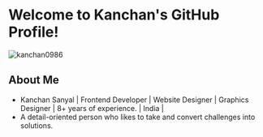 # Welcome to Kanchan's GitHub Profile!
<p align="left"> <img src="https://komarev.com/ghpvc/?username=kanchan0986&label=Profile%20views&color=0e75b6&style=flat" alt="kanchan0986" /> </p>

## About Me

- Kanchan Sanyal  |  Frontend Developer  |  Website Designer  |  Graphics Designer  |  8+ years of experience.  |  India |
- A detail-oriented person who likes to take and convert challenges into solutions.

<!--
**kanchan0986/kanchan0986** is a ✨ _special_ ✨ repository because its `README.md` (this file) appears on your GitHub profile.

Here are some ideas to get you started:

- 🔭 I’m currently working on ...
- 🌱 I’m currently learning ...
- 👯 I’m looking to collaborate on ...
- 🤔 I’m looking for help with ...
- 💬 Ask me about ...
- 📫 How to reach me: ...
- 😄 Pronouns: ...
- ⚡ Fun fact: ...
-->
